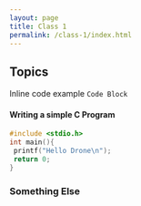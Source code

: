 ```yaml
---
layout: page
title: Class 1
permalink: /class-1/index.html
---
```


## Topics 

Inline code example `Code Block`

#### Writing a simple C Program

```c
#include <stdio.h>
int main(){
 printf("Hello Drone\n");
 return 0;
}
```

### Something Else

